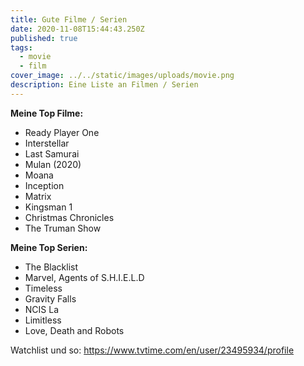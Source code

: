 ```yaml
---
title: Gute Filme / Serien
date: 2020-11-08T15:44:43.250Z
published: true
tags:
  - movie
  - film
cover_image: ../../static/images/uploads/movie.png
description: Eine Liste an Filmen / Serien
---
```

**Meine Top Filme:**

* Ready Player One
* Interstellar
* Last Samurai
* Mulan (2020)
* Moana
* Inception
* Matrix
* Kingsman 1
* Christmas Chronicles
* The Truman Show

**Meine Top Serien:**

* The Blacklist
* Marvel, Agents of S.H.I.E.L.D
* Timeless
* Gravity Falls
* NCIS La
* Limitless
* Love, Death and Robots

Watchlist und so: <https://www.tvtime.com/en/user/23495934/profile>